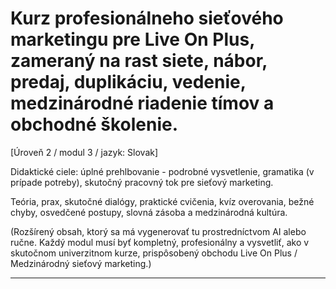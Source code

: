 # Kurz profesionálneho sieťového marketingu pre Live On Plus, zameraný na rast siete, nábor, predaj, duplikáciu, vedenie, medzinárodné riadenie tímov a obchodné školenie.


[Úroveň 2 / modul 3 / jazyk: Slovak]

Didaktické ciele: úplné prehlbovanie - podrobné vysvetlenie, gramatika (v prípade potreby), skutočný pracovný tok pre sieťový marketing.

Teória, prax, skutočné dialógy, praktické cvičenia, kvíz overovania, bežné chyby, osvedčené postupy, slovná zásoba a medzinárodná kultúra.


(Rozšírený obsah, ktorý sa má vygenerovať tu prostredníctvom AI alebo ručne. Každý modul musí byť kompletný, profesionálny a vysvetliť, ako v skutočnom univerzitnom kurze, prispôsobený obchodu Live On Plus / Medzinárodný sieťový marketing.)

---